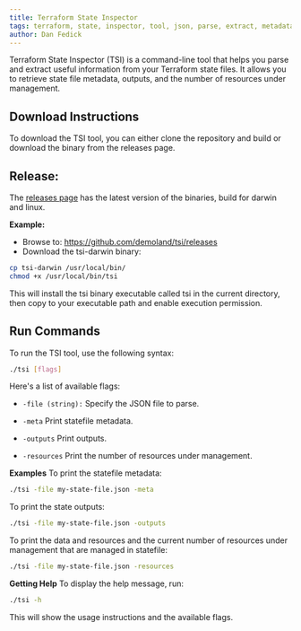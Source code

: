 ```yaml
---
title: Terraform State Inspector
tags: terraform, state, inspector, tool, json, parse, extract, metadata, outputs, resources
author: Dan Fedick
---
```


Terraform State Inspector (TSI) is a command-line tool that helps you parse and extract useful information from your Terraform state files. It allows you to retrieve state file metadata, outputs, and the number of resources under management.

## Download Instructions

To download the TSI tool, you can either clone the repository and build or download the binary from the releases page.  

## Release: 
The [releases page](https://github.com/demoland/tsi/releases) has the latest version of the binaries, build for darwin  and linux.

**Example:**
* Browse to: https://github.com/demoland/tsi/releases
* Download the tsi-darwin binary: 

```bash
cp tsi-darwin /usr/local/bin/
chmod +x /usr/local/bin/tsi
```

This will install the tsi binary  executable  called tsi in the current directory, then copy to your executable path and enable execution permission.

## Run Commands

To run the TSI tool, use the following syntax:

```bash
./tsi [flags]
```

Here's a list of available flags:

* `-file (string):` Specify the JSON file to parse.

* `-meta` Print statefile metadata.

* `-outputs` Print outputs.

* `-resources` Print the number of resources under management.

**Examples**
To print the statefile metadata:

```bash
./tsi -file my-state-file.json -meta
```

To print the state outputs:

```bash
./tsi -file my-state-file.json -outputs
```

To print the data and resources and the current number of resources under management that are managed in statefile:

```bash
./tsi -file my-state-file.json -resources
```

**Getting Help**
To display the help message, run:

```bash
./tsi -h
```

This will show the usage instructions and the available flags.
